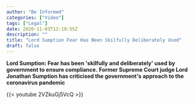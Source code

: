 ```yaml
---
author: "Be Informed"
categories: ["Video"]
tags: ["Legal"]
date: 2020-11-03T12:19:55Z
description: ""
title: "Lord Sumption Fear Has Been Skilfully Deliberately Used"
draft: false
---
```


**Lord Sumption: Fear has been 'skilfully and deliberately' used by government to ensure compliance.**
**Former Supreme Court judge Lord Jonathan Sumption has criticised the government's approach to the coronavirus pandemic**  

{{< youtube 2VZkuGj5VcQ >}}